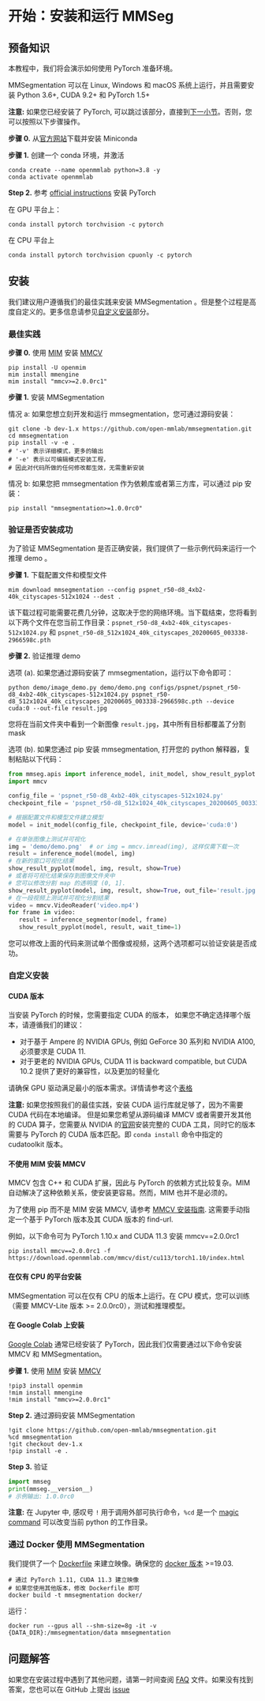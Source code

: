 # 开始：安装和运行 MMSeg

## 预备知识

本教程中，我们将会演示如何使用 PyTorch 准备环境。

MMSegmentation 可以在 Linux, Windows 和 macOS 系统上运行，并且需要安装 Python 3.6+, CUDA 9.2+ 和 PyTorch 1.5+

**注意:**
如果您已经安装了 PyTorch, 可以跳过该部分，直接到[下一小节](##安装)。否则，您可以按照以下步骤操作。

**步骤 0.** 从[官方网站](https://docs.conda.io/en/latest/miniconda.html)下载并安装 Miniconda

**步骤 1.** 创建一个 conda 环境，并激活

```shell
conda create --name openmmlab python=3.8 -y
conda activate openmmlab
```

**Step 2.** 参考 [official instructions](https://pytorch.org/get-started/locally/) 安装 PyTorch

在 GPU 平台上：

```shell
conda install pytorch torchvision -c pytorch
```

在 CPU 平台上

```shell
conda install pytorch torchvision cpuonly -c pytorch
```

## 安装

我们建议用户遵循我们的最佳实践来安装 MMSegmentation 。但是整个过程是高度自定义的。更多信息请参见[自定义安装](##自定义安装)部分。

### 最佳实践

**步骤 0.** 使用 [MIM](https://github.com/open-mmlab/mim) 安装 [MMCV](https://github.com/open-mmlab/mmcv)

```shell
pip install -U openmim
mim install mmengine
mim install "mmcv>=2.0.0rc1"
```

**步骤 1.** 安装 MMSegmentation

情况 a: 如果您想立刻开发和运行 mmsegmentation，您可通过源码安装：

```shell
git clone -b dev-1.x https://github.com/open-mmlab/mmsegmentation.git
cd mmsegmentation
pip install -v -e .
# '-v' 表示详细模式，更多的输出
# '-e' 表示以可编辑模式安装工程，
# 因此对代码所做的任何修改都生效，无需重新安装
```

情况 b: 如果您把 mmsegmentation 作为依赖库或者第三方库，可以通过 pip 安装：

```shell
pip install "mmsegmentation>=1.0.0rc0"
```

### 验证是否安装成功

为了验证 MMSegmentation 是否正确安装，我们提供了一些示例代码来运行一个推理 demo 。

**步骤 1.** 下载配置文件和模型文件

```shell
mim download mmsegmentation --config pspnet_r50-d8_4xb2-40k_cityscapes-512x1024 --dest .
```

该下载过程可能需要花费几分钟，这取决于您的网络环境。当下载结束，您将看到以下两个文件在您当前工作目录：`pspnet_r50-d8_4xb2-40k_cityscapes-512x1024.py` 和 `pspnet_r50-d8_512x1024_40k_cityscapes_20200605_003338-2966598c.pth`

**步骤 2.** 验证推理 demo

选项 (a). 如果您通过源码安装了 mmsegmentation，运行以下命令即可：

```shell
python demo/image_demo.py demo/demo.png configs/pspnet/pspnet_r50-d8_4xb2-40k_cityscapes-512x1024.py pspnet_r50-d8_512x1024_40k_cityscapes_20200605_003338-2966598c.pth --device cuda:0 --out-file result.jpg
```

您将在当前文件夹中看到一个新图像 `result.jpg`，其中所有目标都覆盖了分割 mask

选项 (b). 如果您通过 pip 安装 mmsegmentation, 打开您的 python
解释器，复制粘贴以下代码：

```python
from mmseg.apis import inference_model, init_model, show_result_pyplot
import mmcv

config_file = 'pspnet_r50-d8_4xb2-40k_cityscapes-512x1024.py'
checkpoint_file = 'pspnet_r50-d8_512x1024_40k_cityscapes_20200605_003338-2966598c.pth'

# 根据配置文件和模型文件建立模型
model = init_model(config_file, checkpoint_file, device='cuda:0')

# 在单张图像上测试并可视化
img = 'demo/demo.png'  # or img = mmcv.imread(img), 这样仅需下载一次
result = inference_model(model, img)
# 在新的窗口可视化结果
show_result_pyplot(model, img, result, show=True)
# 或者将可视化结果保存到图像文件夹中
# 您可以修改分割 map 的透明度 (0, 1].
show_result_pyplot(model, img, result, show=True, out_file='result.jpg', opacity=0.5)
# 在一段视频上测试并可视化分割结果
video = mmcv.VideoReader('video.mp4')
for frame in video:
   result = inference_segmentor(model, frame)
   show_result_pyplot(model, result, wait_time=1)
```

您可以修改上面的代码来测试单个图像或视频，这两个选项都可以验证安装是否成功。

### 自定义安装

#### CUDA 版本

当安装 PyTorch 的时候，您需要指定 CUDA 的版本， 如果您不确定选择哪个版本，请遵循我们的建议：

- 对于基于 Ampere 的 NVIDIA GPUs, 例如 GeForce 30 系列和 NVIDIA A100, 必须要求是 CUDA 11.
- 对于更老的 NVIDIA GPUs, CUDA 11 is backward compatible, but CUDA 10.2 提供了更好的兼容性，以及更加的轻量化

请确保 GPU 驱动满足最小的版本需求。详情请参考这个[表格](https://docs.nvidia.com/cuda/cuda-toolkit-release-notes/index.html#cuda-major-component-versions__table-cuda-toolkit-driver-versions)

**注意:**
如果您按照我们的最佳实践，安装 CUDA 运行库就足够了，因为不需要 CUDA 代码在本地编译。 但是如果您希望从源码编译 MMCV 或者需要开发其他的 CUDA 算子，您需要从 NVIDIA 的[官网](https://developer.nvidia.com/cuda-downloads)安装完整的 CUDA 工具，同时它的版本需要与 PyTorch 的 CUDA 版本匹配。即 `conda install` 命令中指定的 cudatoolkit 版本。

#### 不使用 MIM 安装 MMCV

MMCV 包含 C++ 和 CUDA 扩展，因此与 PyTorch 的依赖方式比较复杂。MIM 自动解决了这种依赖关系，使安装更容易。然而，MIM 也并不是必须的。

为了使用 pip 而不是 MIM 安装 MMCV, 请参考 [MMCV 安装指南](https://mmcv.readthedocs.io/en/latest/get_started/installation.html). 这需要手动指定一个基于 PyTorch 版本及其 CUDA 版本的 find-url.

例如，以下命令可为 PyTorch 1.10.x and CUDA 11.3 安装 mmcv==2.0.0rc1

```shell
pip install mmcv==2.0.0rc1 -f https://download.openmmlab.com/mmcv/dist/cu113/torch1.10/index.html
```

#### 在仅有 CPU 的平台安装

MMSegmentation 可以在仅有 CPU 的版本上运行。在 CPU 模式，您可以训练（需要 MMCV-Lite 版本 >= 2.0.0rc0），测试和推理模型。

#### 在 Google Colab 上安装

[Google Colab](https://research.google.com/) 通常已经安装了 PyTorch，因此我们仅需要通过以下命令安装 MMCV 和 MMSegmentation。

**步骤 1.** 使用 [MIM](https://github.com/open-mmlab/mim) 安装 [MMCV](https://github.com/open-mmlab/mmcv)

```shell
!pip3 install openmim
!mim install mmengine
!mim install "mmcv>=2.0.0rc1"
```

**Step 2.** 通过源码安装 MMSegmentation

```shell
!git clone https://github.com/open-mmlab/mmsegmentation.git
%cd mmsegmentation
!git checkout dev-1.x
!pip install -e .
```

**Step 3.** 验证

```python
import mmseg
print(mmseg.__version__)
# 示例输出: 1.0.0rc0
```

**注意:**
在 Jupyter 中, 感叹号 `!` 用于调用外部可执行命令，`%cd` 是一个 [magic command](https://ipython.readthedocs.io/en/stable/interactive/magics.html#magic-cd) 可以改变当前 python 的工作目录。

### 通过 Docker 使用 MMSegmentation

我们提供了一个 [Dockerfile](https://github.com/open-mmlab/mmsegmentation/blob/master/docker/Dockerfile) 来建立映像。确保您的 [docker 版本](https://docs.docker.com/engine/install/) >=19.03.

```shell
# 通过 PyTorch 1.11, CUDA 11.3 建立映像
# 如果您使用其他版本，修改 Dockerfile 即可
docker build -t mmsegmentation docker/
```

运行：

```shell
docker run --gpus all --shm-size=8g -it -v {DATA_DIR}:/mmsegmentation/data mmsegmentation
```

## 问题解答

如果您在安装过程中遇到了其他问题，请第一时间查阅 [FAQ](faq.md) 文件。如果没有找到答案，您也可以在 GitHub 上提出 [issue](https://github.com/open-mmlab/mmsegmentation/issues/new/choose)
